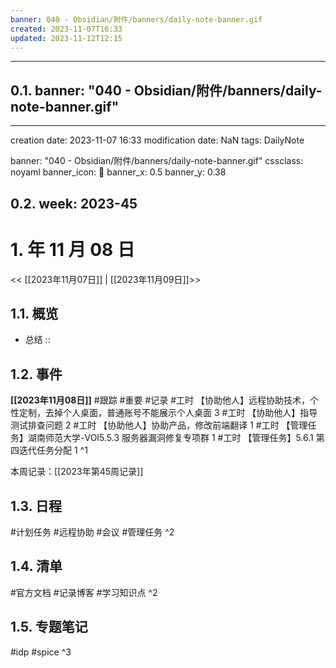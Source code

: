 ```yaml
---
banner: 040 - Obsidian/附件/banners/daily-note-banner.gif
created: 2023-11-07T16:33
updated: 2023-11-12T12:15
---
```


---

## 0.1. banner: "040 - Obsidian/附件/banners/daily-note-banner.gif"

---

creation date: 2023-11-07 16:33
modification date: NaN
tags: DailyNote

banner: "040 - Obsidian/附件/banners/daily-note-banner.gif"
cssclass: noyaml
banner_icon: 💌
banner_x: 0.5
banner_y: 0.38

## 0.2. week: 2023-45

# 1. 年 11 月 08 日

<< [[2023年11月07日]] | [[2023年11月09日]]>>

## 1.1. 概览

- 总结 ::

## 1.2. 事件

**[[2023年11月08日]]** #跟踪 #重要 #记录 
#工时 【协助他人】远程协助技术，个性定制，去掉个人桌面，普通账号不能展示个人桌面 3
#工时 【协助他人】指导测试排查问题 2 
#工时 【协助他人】协助产品，修改前端翻译 1 
#工时 【管理任务】湖南师范大学-VOI5.5.3 服务器漏洞修复专项群 1 
#工时 【管理任务】5.6.1 第四迭代任务分配 1
^1

本周记录：[[2023年第45周记录]]

## 1.3. 日程

#计划任务 #远程协助 #会议 #管理任务
^2

## 1.4. 清单

#官方文档 #记录博客 #学习知识点
^2

## 1.5. 专题笔记

#idp
#spice
^3
